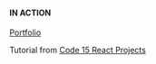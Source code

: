 #### IN ACTION

[Portfolio](https://gatsby-strapi-portfolio-project.netlify.app/)

Tutorial from [Code 15 React Projects](https://youtu.be/a_7Z7C_JCyo)